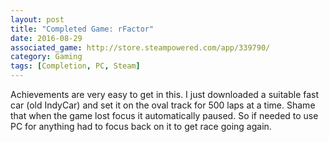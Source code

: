 ```yaml
---
layout: post
title: "Completed Game: rFactor"
date: 2016-08-29
associated_game: http://store.steampowered.com/app/339790/
category: Gaming
tags: [Completion, PC, Steam]
---
```


Achievements are very easy to get in this. I just downloaded a suitable fast car (old IndyCar) and set it on the oval track for 500 laps at a time.
Shame that when the game lost focus it automatically paused.  So if needed to use PC for anything had to focus back on it to get race going again.